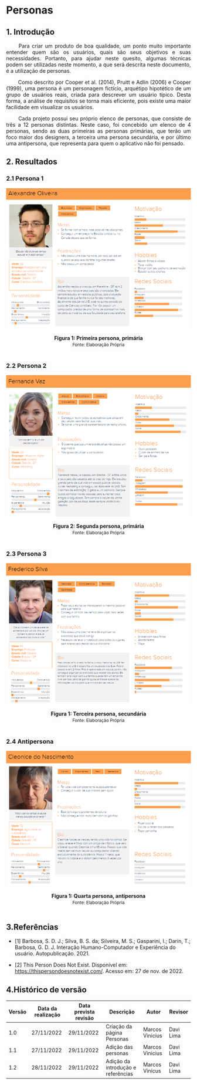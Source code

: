 # Personas

## 1. Introdução

<p align = "justify"> &emsp;&emsp; Para criar um produto de boa qualidade, um ponto muito importante entender quem são os usuários, quais são seus objetivos e suas necessidades. Portanto, para ajudar neste quesito, algumas técnicas podem ser utilizadas neste momento, a que será descrita neste documento, é a utilização de personas.


<p align = "justify"> &emsp;&emsp; Como descrito por  Cooper et al. (2014), Pruitt e Adlin (2006) e Cooper (1999), uma persona é um personagem fictício, arquétipo hipotético de um grupo de usuários reais,
criada para descrever um usuário típico. Desta forma, a análise de requisitos se torna mais eficiente, pois existe uma maior facilidade em visualizar os usuários. 

<p align = "justify"> &emsp;&emsp; Cada projeto possui seu próprio elenco de personas, que consiste de três a 12 personas distintas. Neste caso, foi concebido um elenco de 4 personas, sendo as duas primeiras as personas primárias, que terão um foco maior dos designers, a terceira uma persona secundária, e por último uma antipersona, que representa para quem o aplicativo não foi pensado.


## 2. Resultados

### 2.1 Persona 1

![Persona1](../Assets/personas/Persona1.png)

<figcaption align='center'>
    <b>Figura 1: Primeira persona, primária</b>
    <br><small>Fonte: Elaboração Própria</small>
</figcaption> </center> <br />


### 2.2 Persona 2

![Persona2](../Assets/personas/Persona2.png)

<figcaption align='center'>
    <b>Figura 2: Segunda persona, primária</b>
    <br><small>Fonte: Elaboração Própria</small>
</figcaption> </center> <br />


### 2.3 Persona 3

![Persona3](../Assets/personas/Persona3.png)

<figcaption align='center'>
    <b>Figura 1: Terceira persona, secundária</b>
    <br><small>Fonte: Elaboração Própria</small>
</figcaption> </center> <br />


### 2.4 Antipersona

![Persona4](../Assets/personas/Persona4.png)

<figcaption align='center'>
    <b>Figura 1: Quarta persona, antipersona</b>
    <br><small>Fonte: Elaboração Própria</small>
</figcaption> </center> <br />


## 3.Referências

- [1] Barbosa, S. D. J.; Silva, B. S. da; Silveira, M. S.; Gasparini, I.; Darin, T.; Barbosa, G. D. J. Interação Humano-Computador e Experiência do usuário. Autopublicação. 2021.

- [2] This Person Does Not Exist. Disponível em: https://thispersondoesnotexist.com/. Acesso em: 27 de nov. de 2022.



## 4.Histórico de versão

| Versão | Data da realização | Data prevista revisão | Descrição | Autor | Revisor |
|--------|------|------|-----------|-------|---------|
| 1.0    | 27/11/2022 | 29/11/2022 | Criação da página Personas | Marcos Vinicius | Davi Lima |
| 1.1    | 27/11/2022 | 29/11/2022 | Adição das personas | Marcos Vinicius | Davi Lima |
| 1.2    | 28/11/2022 | 29/11/2022 | Adição da introdução e referências | Marcos Vinícus | Davi Lima |

